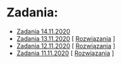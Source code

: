 # Zadania:

- [Zadania 14.11.2020](https://docs.google.com/forms/d/e/1FAIpQLSc0KRe0zYiIMC_e3DFqI6PfRbJDwSU_syIjoJheAaHRpaghOA/viewform?usp=sf_link)
- [Zadania 13.11.2020](https://docs.google.com/forms/d/e/1FAIpQLSf5WYedsMRB3dCGIWVDrsJ1cHdCOQOUuG1QnQs3bWHTq-fWHg/viewform?usp=sf_link) [ [Rozwiązania](/solutions/13_11_2020.md) ]
- [Zadania 12.11.2020](https://docs.google.com/forms/d/e/1FAIpQLSeFm27ydkezZmdyE632FIB86jZLLwqR5eae2rXhn20QTmZiaA/viewform?usp=sf_link) [ [Rozwiązania](/solutions/12_11_2020.md) ]
- [Zadania 11.11.2020](https://docs.google.com/forms/d/e/1FAIpQLSe1X1kwlJizzipKuMf0irb7wBskWqF1lF63Lmv_RePxKGqc4w/viewform?usp=sf_link) [ [Rozwiązania](/solutions/11_11_2020.md) ] 
